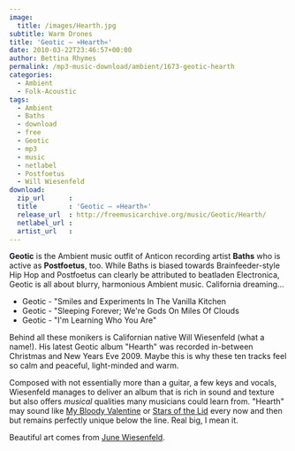 ```yaml
---
image:
  title: /images/Hearth.jpg
subtitle: Warm Drones
title: 'Geotic – »Hearth«'
date: 2010-03-22T23:46:57+00:00
author: Bettina Rhymes
permalink: /mp3-music-download/ambient/1673-geotic-hearth
categories:
  - Ambient
  - Folk-Acoustic
tags:
  - Ambient
  - Baths
  - download
  - free
  - Geotic
  - mp3
  - music
  - netlabel
  - Postfoetus
  - Will Wiesenfeld
download:
  zip_url      : 
  title        : 'Geotic – »Hearth«'
  release_url  : http://freemusicarchive.org/music/Geotic/Hearth/
  netlabel_url : 
  artist_url   : 
---
```

**Geotic** is the Ambient music outfit of Anticon recording artist **Baths** who is active as **Postfoetus**, too. While Baths is biased towards Brainfeeder-style Hip Hop and Postfoetus can clearly be attributed to beatladen Electronica, Geotic is all about blurry, harmonious Ambient music. California dreaming...<!--more-->

- Geotic - "Smiles and Experiments In The Vanilla Kitchen
- Geotic - "Sleeping Forever; We're Gods On Miles Of Clouds
- Geotic - "I'm Learning Who You Are"

Behind all these monikers is Californian native Will Wiesenfeld (what a name!). His latest Geotic album "Hearth" was recorded in-between Christmas and New Years Eve 2009. Maybe this is why these ten tracks feel so calm and peaceful, light-minded and warm.

Composed with not essentially more than a guitar, a few keys and vocals, Wiesenfeld manages to deliver an album that is rich in sound and texture but also offers _musical_ qualities many musicians could learn from. "Hearth" may sound like [My Bloody Valentine](http://allmusic.com/cg/amg.dll?p=amg&sql=11:hifixqe5ldte) or [Stars of the Lid](http://allmusic.com/cg/amg.dll?p=amg&sql=11:kvfqxq8gld6e) every now and then but remains perfectly unique below the line. Real big, I mean it.

Beautiful art comes from [June Wiesenfeld](http://www.judewiesenfeld.com/).
